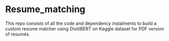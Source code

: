 # Resume_matching
This repo consists of all the code and dependency instalments to build a custom resume matcher using DistilBERT on Kaggle dataset for PDF version of resumés. 
